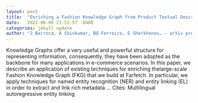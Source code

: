 ```yaml
---
layout: post
title:  "Enriching a Fashion Knowledge Graph from Product Textual Descriptions"
date:   2022-06-06 21:51:57 -0400
categories: jekyll update
author: "J Barroca, A Shivkumar, BQ Ferreira, E Sherkhonov… - arXiv preprint arXiv …, 2022"
---
```

Knowledge Graphs offer a very useful and powerful structure for representing information, consequently, they have been adopted as the backbone for many applications in e-commerce scenarios. In this paper, we describe an application of existing techniques for enriching thelarge-scale Fashion Knowledge Graph (FKG) that we build at Farfetch. In particular, we apply techniques for named entity recognition (NER) and entity linking (EL) in order to extract and link rich metadata …
Cites: ‪Multilingual autoregressive entity linking‬  